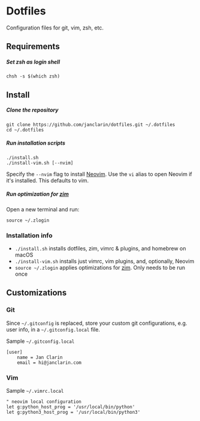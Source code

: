 # Dotfiles
Configuration files for git, vim, zsh, etc.

## Requirements
##### Set zsh as login shell

```
chsh -s $(which zsh)
```

## Install
##### Clone the repository
```
git clone https://github.com/janclarin/dotfiles.git ~/.dotfiles
cd ~/.dotfiles
```

##### Run installation scripts
```
./install.sh
./install-vim.sh [--nvim]
```

Specify the `--nvim` flag to install [Neovim](https://github.com/neovim/neovim).
Use the `vi` alias to open Neovim if it's installed. This defaults to vim.

##### Run optimization for [zim](https://github.com/Eriner/zim)
Open a new terminal and run:

```
source ~/.zlogin
```

### Installation info
- `./install.sh` installs dotfiles, zim, vimrc & plugins, and homebrew on macOS
- `./install-vim.sh` installs just vimrc, vim plugins, and, optionally, Neovim
- `source ~/.zlogin` applies optimizations for
  [zim](https://github.com/Eriner/zim). Only needs to be run once

## Customizations
### Git
Since `~/.gitconfig` is replaced, store your custom git configurations, e.g.
user info, in a `~/.gitconfig.local` file.

Sample `~/.gitconfig.local`

```
[user]
    name = Jan Clarin
    email = hi@janclarin.com
```

### Vim
Sample `~/.vimrc.local`

```
" neovim local configuration
let g:python_host_prog = '/usr/local/bin/python'
let g:python3_host_prog = '/usr/local/bin/python3'
```
